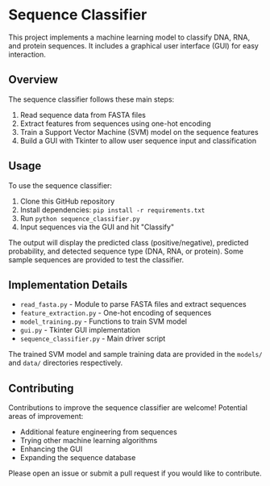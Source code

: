 # Sequence Classifier
This project implements a machine learning model to classify DNA, RNA, and protein sequences. It includes a graphical user interface (GUI) for easy interaction.

## Overview
The sequence classifier follows these main steps:

1. Read sequence data from FASTA files
2. Extract features from sequences using one-hot encoding 
3. Train a Support Vector Machine (SVM) model on the sequence features
4. Build a GUI with Tkinter to allow user sequence input and classification

## Usage
To use the sequence classifier:

1. Clone this GitHub repository
2. Install dependencies: `pip install -r requirements.txt` 
3. Run `python sequence_classifier.py`
4. Input sequences via the GUI and hit "Classify" 

The output will display the predicted class (positive/negative), predicted probability, and detected sequence type (DNA, RNA, or protein).
Some sample sequences are provided to test the classifier.

## Implementation Details
- `read_fasta.py` - Module to parse FASTA files and extract sequences
- `feature_extraction.py` - One-hot encoding of sequences 
- `model_training.py` - Functions to train SVM model
- `gui.py` - Tkinter GUI implementation
- `sequence_classifier.py` - Main driver script

The trained SVM model and sample training data are provided in the `models/` and `data/` directories respectively.

## Contributing
Contributions to improve the sequence classifier are welcome! Potential areas of improvement:

- Additional feature engineering from sequences 
- Trying other machine learning algorithms
- Enhancing the GUI
- Expanding the sequence database

Please open an issue or submit a pull request if you would like to contribute.
